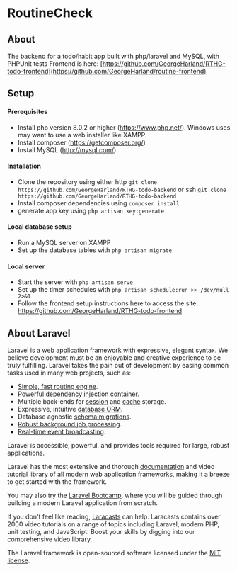 # RoutineCheck

## About

The backend for a todo/habit app built with php/laravel and MySQL, with PHPUnit tests
Frontend is here: [https://github.com/GeorgeHarland/RTHG-todo-frontend](https://github.com/GeorgeHarland/routine-frontend)

## Setup

#### Prerequisites
- Install php version 8.0.2 or higher (https://www.php.net/). Windows uses may want to use a web installer like XAMPP.
- Install composer (https://getcomposer.org/)
- Install MySQL (http://mysql.com/)

#### Installation
- Clone the repository using either http `git clone https://github.com/GeorgeHarland/RTHG-todo-backend` or ssh `git clone https://github.com/GeorgeHarland/RTHG-todo-backend`
- Install composer dependencies using `composer install`
- generate app key using `php artisan key:generate`

#### Local database setup
- Run a MySQL server on XAMPP
- Set up the database tables with `php artisan migrate`

#### Local server
- Start the server with `php artisan serve`
- Set up the timer schedules with `php artisan schedule:run >> /dev/null 2>&1`
- Follow the frontend setup instructions here to access the site: https://github.com/GeorgeHarland/RTHG-todo-frontend


## About Laravel

Laravel is a web application framework with expressive, elegant syntax. We believe development must be an enjoyable and creative experience to be truly fulfilling. Laravel takes the pain out of development by easing common tasks used in many web projects, such as:

- [Simple, fast routing engine](https://laravel.com/docs/routing).
- [Powerful dependency injection container](https://laravel.com/docs/container).
- Multiple back-ends for [session](https://laravel.com/docs/session) and [cache](https://laravel.com/docs/cache) storage.
- Expressive, intuitive [database ORM](https://laravel.com/docs/eloquent).
- Database agnostic [schema migrations](https://laravel.com/docs/migrations).
- [Robust background job processing](https://laravel.com/docs/queues).
- [Real-time event broadcasting](https://laravel.com/docs/broadcasting).

Laravel is accessible, powerful, and provides tools required for large, robust applications.

Laravel has the most extensive and thorough [documentation](https://laravel.com/docs) and video tutorial library of all modern web application frameworks, making it a breeze to get started with the framework.

You may also try the [Laravel Bootcamp](https://bootcamp.laravel.com), where you will be guided through building a modern Laravel application from scratch.

If you don't feel like reading, [Laracasts](https://laracasts.com) can help. Laracasts contains over 2000 video tutorials on a range of topics including Laravel, modern PHP, unit testing, and JavaScript. Boost your skills by digging into our comprehensive video library.

The Laravel framework is open-sourced software licensed under the [MIT license](https://opensource.org/licenses/MIT).
